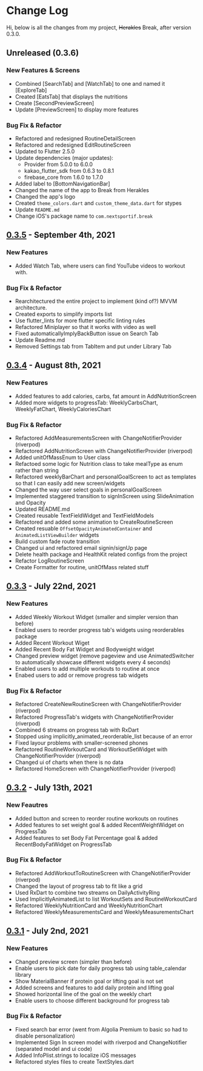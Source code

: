 # Change Log

Hi, below is all the changes from my project, ~~Herakles~~ Break, after version 0.3.0.

## Unreleased (0.3.6)
### New Features & Screens
- Combined [SearchTab] and [WatchTab] to one and named it [ExploreTab]
- Created [EatsTab] that displays the nutritions
- Create [SecondPreviewScreen]
- Update [PreviewScreen] to display more features

### Bug Fix & Refactor
- Refactored and redesigned RoutineDetailScreen 
- Refactored and redesigned EditRoutineScreen
- Updated to Flutter 2.5.0
- Update dependencies (major updates):
  - Provider from 5.0.0 to 6.0.0
  - kakao_flutter_sdk from 0.6.3 to 0.8.1
  - firebase_core from 1.6.0 to 1.7.0
- Added label to [BottomNavigationBar]
- Changed the name of the app to Break from Herakles
- Changed the app's logo
- Created `theme_colors.dart` and `custom_theme_data.dart` for stypes
- Update `README.md`
- Change iOS's package name to `com.nextsportif.break`  

## [0.3.5] - September 4th, 2021
### New Features
- Added Watch Tab, where users can find YouTube videos to workout with. 

### Bug Fix & Refactor
- Rearchitectured the entire project to implement (kind of?) MVVM architecture.
- Created exports to simplify imports list
- Use flutter_lints for more flutter specific linting rules
- Refactored Miniplayer so that it works with video as well
- Fixed automaticallyImplyBackButton issue on Search Tab
- Update Readme.md
- Removed Settings tab from TabItem and put under Library Tab

## [0.3.4] - August 8th, 2021
### New Features
- Added features to add calories, carbs, fat amount in AddNutritionScreen
- Added more widgets to progressTab: WeeklyCarbsChart, WeeklyFatChart, WeeklyCaloriesChart

### Bug Fix & Refactor
- Refactored AddMeasurementsScreen with ChangeNotifierProvider (riverpod)
- Refactored AddNutritionScreen with ChangeNotifierProvider (riverpod)
- Added unitOfMassEnum to User class
- Refactoed some logic for Nutrition class to take mealType as enum rather than string
- Refactored weeklyBarChart and personalGoalScreen to act as templates so that I can easily add new screen/widgets
- Changed the way user select goals in personalGoalScreen
- Implemented staggered transition to signInScreen using SlideAnimation and Opacity
- Updated README.md
- Created reusable TextFieldWidget and TextFieldModels
- Refactored and added some animation to CreateRoutineScreen
- Created resuable `OffsetOpacityAnimatedContainer` and `AnimatedListViewBuilder` widgets
- Build custom fade route transition
- Changed ui and refactored email signin/signUp page
- Delete health package and HealthKit related configs from the project
- Refactor LogRoutineScreen
- Create Formatter for routine, unitOfMass related stuff

## [0.3.3] - July 22nd, 2021
### New Features
- Added Weekly Workout Widget (smaller and simpler version than before)
- Enabled users to reorder progress tab's widgets using reorderables package
- Added Recent Workout Wiget
- Added Recent Body Fat Widget and Bodyweight widget
- Changed preview widget (remove pageview and use AnimatedSwitcher to automatically showcase different widgets every 4 seconds)
- Enabled users to add multiple workouts to routine at once
- Enabed users to add or remove progress tab widgets

### Bug Fix & Refactor
- Refactored CreateNewRoutineScreen with ChangeNotifierProvider (riverpod)
- Refactored ProgressTab's widgets with ChangeNotifierProvider (riverpod)
- Combined 6 streams on progress tab with RxDart
- Stopped using implicitly_animated_reorderable_list because of an error
- Fixed layour problems with smaller-screened phones
- Refactored RoutineWorkoutCard and WorkoutSetWidget with ChangeNotifierProvider (riverpod)
- Changed ui of charts when there is no data
- Refactored HomeScreen with ChangeNotifierProvider (riverpod) 

## [0.3.2] - July 13th, 2021
### New Feautres
- Added button and screen to reorder routine workouts on routines
- Added features to set weight goal & added RecentWeightWidget on ProgressTab
- Added features to set Body Fat Percentage goal & added RecentBodyFatWidget on ProgressTab

### Bug Fix & Refactor
- Refactored AddWorkoutToRoutineScreen with ChangeNotifierProvider (riverpod)
- Changed the layout of progress tab to fit like a grid
- Used RxDart to combine two streams on DailyActivityRing
- Used ImplicitlyAnimatedList to list WorkoutSets and RoutineWorkoutCard
- Refactored WeeklyNutritionCard and WeeklyNutritionChart
- Refactored WeeklyMeasurementsCard and WeeklyMeasurementsChart

## [0.3.1] - July 2nd, 2021
### New Features
- Changed preview screen (simpler than before)
- Enable users to pick date for daily progress tab using table_calendar library
- Show MaterialBanner if protein goal or lifting goal is not set
- Added screens and features to add daily protein and lifting goal
- Showed horizontal line of the goal on the weekly chart
- Enable users to choose different background for progress tab

### Bug Fix & Refactor
- Fixed search bar error (went from Algolia Premium to basic so had to disable personalization)
- Implemented Sign In screen model with riverpod and ChangeNotifier (separated model and ui code)
- Added InfoPlist.strings to localize iOS messages
- Refactored styles files to create TextStyles.dart

[0.3.5]: https://github.com/heeyunlee/herakless/compare/054a3316c3963866a36a2a6a8ea155120acbfd78..c308a8db5953b879f62334f6b045e489058e23f7
[0.3.4]: https://github.com/heeyunlee/herakless/compare/054a3316c3963866a36a2a6a8ea155120acbfd78..c308a8db5953b879f62334f6b045e489058e23f7
[0.3.3]: https://github.com/heeyunlee/herakless/compare/ea1d7a2abec9c652e2e508e1326df011b1ab2e8b..054a3316c3963866a36a2a6a8ea155120acbfd78
[0.3.2]: https://github.com/heeyunlee/herakless/compare/db5c6992dcc41fd9f5f11160333509e97fa42019..ea1d7a2abec9c652e2e508e1326df011b1ab2e8b
[0.3.1]: https://github.com/heeyunlee/herakless/compare/42acc8b1464d163177826bd24b6bd69e9f883173..db5c6992dcc41fd9f5f11160333509e97fa42019
